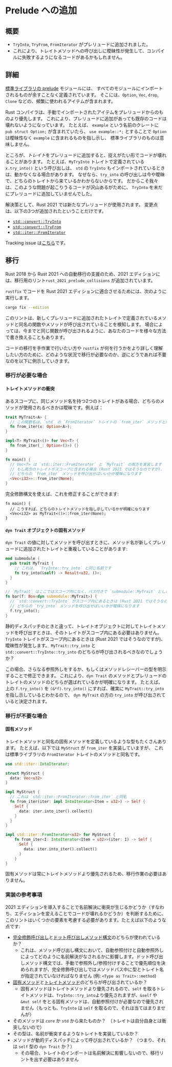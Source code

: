 <!--
# Additions to the prelude
-->

# Prelude への追加

<!--
## Summary
-->

## 概要

<!--
- The `TryInto`, `TryFrom` and `FromIterator` traits are now part of the prelude.
- This might make calls to trait methods ambiguous which could make some code fail to compile.
-->

- `TryInto`, `TryFrom`, `FromIterator` がプレリュードに追加されました。
- これにより、トレイトメソッドへの呼び出しに曖昧性が発生して、コンパイルに失敗するようになるコードがあるかもしれません。

<!--
## Details
-->

## 詳細

<!--
The [prelude of the standard library](https://doc.rust-lang.org/stable/std/prelude/index.html)
is the module containing everything that is automatically imported in every module.
It contains commonly used items such as `Option`, `Vec`, `drop`, and `Clone`.
-->

[標準ライブラリの prelude](https://doc.rust-lang.org/stable/std/prelude/index.html) モジュールには、
すべてのモジュールにインポートされるものが余すことなく定義されています。
そこには、`Option`, `Vec`, `drop`, `Clone` などの、頻繁に使われるアイテムが含まれます。

<!--
The Rust compiler prioritizes any manually imported items over those
from the prelude, to make sure additions to the prelude will not break any existing code.
For example, if you have a crate or module called `example` containing a `pub struct Option;`,
then `use example::*;` will make `Option` unambiguously refer to the one from `example`;
not the one from the standard library.
-->

Rust コンパイラは、手動で<!-- TODO: 明示的に、のほうがいいか？-->インポートされたアイテムをプレリュードからのものより優先します。
これにより、プレリュードに追加があっても既存のコードは壊れないようになっています。
たとえば、 `example` という名前のクレートに `pub struct Option;` が含まれていたら、
`use example::*;` とすることで `Option` は曖昧性なく `example` に含まれるものを指し示し、
標準ライブラリのものは意味しません。

<!--
However, adding a _trait_ to the prelude can break existing code in a subtle way.
For example, a call to `x.try_into()` which comes from a `MyTryInto` trait might fail 
to compile if `std`'s `TryInto` is also imported, because the call to `try_into` is now 
ambiguous and could come from either trait. This is the reason we haven't added `TryInto` 
to the prelude yet, since there is a lot of code that would break this way.
-->

ところが、_トレイト_<!-- -->をプレリュードに追加すると、捉えがたい形でコードが壊れることがあります。
たとえば、`MyTryInto` トレイトで定義されている `x.try_into()` という呼び出しは、
`std` の `TryInto` もインポートされているときは、動かなくなる場合があります。
なぜなら、`try_into` の呼び出しは今や曖昧で、どちらのトレイトから来ているかわからないからです。
だからこそ我々は、このような問題が起こりうるコードが沢山あるがために、
`TryInto` を未だにプレリュードに追加していませんでした。 <!--
代案: だからこそ我々は、 `TryInto` を未だにプレリュードに追加していませんでした。
追加してしまうと、多くのコードでそのような問題が起こりうるからです。 -->

<!--
As a solution, Rust 2021 will use a new prelude.
It's identical to the current one, except for three new additions:
-->

解決策として、Rust 2021 では新たなプレリュードが使用されます。
変更点は、以下の3つが追加されたということだけです。

- [`std::convert::TryInto`](https://doc.rust-lang.org/stable/std/convert/trait.TryInto.html)
- [`std::convert::TryFrom`](https://doc.rust-lang.org/stable/std/convert/trait.TryFrom.html)
- [`std::iter::FromIterator`](https://doc.rust-lang.org/stable/std/iter/trait.FromIterator.html)

<!--
The tracking issue [can be found here](https://github.com/rust-lang/rust/issues/85684).
-->

Tracking issue は[こちら](https://github.com/rust-lang/rust/issues/85684)です。

<!--
## Migration 
-->

## 移行

<!--
As a part of the 2021 edition a migration lint, `rust_2021_prelude_collisions`, has been added in order to aid in automatic migration of Rust 2018 codebases to Rust 2021.
-->

Rust 2018 から Rust 2021 への自動移行の支援のため、2021 エディションには、移行用のリント`rust_2021_prelude_collisions` が追加されています。

<!--
In order to have `rustfix` migrate your code to be Rust 2021 Edition compatible, run:
-->

`rustfix` でコードを Rust 2021 エディションに適合させるためには、次のように実行します。

```sh
cargo fix --edition
```

<!--
The lint detects cases where functions or methods are called that have the same name as the methods defined in one of the new prelude traits. In some cases, it may rewrite your calls in various ways to ensure that you continue to call the same function you did before.
-->

このリントは、新しくプレリュードに追加されたトレイトで定義されているメソッドと同名の関数やメソッドが呼び出されていることを検知します。
場合によっては、今までと同じ関数が呼び出されるように、あなたのコードを様々な方法で書き換えることもあります。

<!--
If you'd like to migrate your code manually or better understand what `rustfix` is doing, below we've outlined the situations where a migration is needed along with a counter example of when it's not needed.
-->

コードの移行を手作業で行いたい方や `rustfix` が何を行うかをより詳しく理解したい方のために、どのような状況で移行が必要なのか、逆にどうであれば不要なのを以下に例示していきます。

<!--
### Migration needed
-->

### 移行が必要な場合

<!--
#### Conflicting trait methods
-->

#### トレイトメソッドの衝突

<!--
When two traits that are in scope have the same method name, it is ambiguous which trait method should be used. For example:
-->

あるスコープに、同じメソッド名を持つ2つのトレイトがある場合、どちらのメソッドが使用されるべきかは曖昧です。例えば：


<!--
```rust
trait MyTrait<A> {
  // This name is the same as the `from_iter` method on the `FromIterator` trait from `std`.  
  fn from_iter(x: Option<A>);
}

impl<T> MyTrait<()> for Vec<T> {
  fn from_iter(_: Option<()>) {}
}

fn main() {
  // Vec<T> implements both `std::iter::FromIterator` and `MyTrait` 
  // If both traits are in scope (as would be the case in Rust 2021),
  // then it becomes ambiguous which `from_iter` method to call
  <Vec<i32>>::from_iter(None);
}
```
-->

```rust
trait MyTrait<A> {
  // この関数名は、`std` の `FromIterator` トレイトの `from_iter` メソッドと同名です。
  fn from_iter(x: Option<A>);
}

impl<T> MyTrait<()> for Vec<T> {
  fn from_iter(_: Option<()>) {}
}

fn main() {
  // Vec<T> は `std::iter::FromIterator` と `MyTrait` の両方を実装します
  // もし両方のトレイトがスコープに含まれる場合 (Rust 2021 ではそうなのですが)、
  // どちらの `from_iter` メソッドを呼び出せばいいかが曖昧になります
  <Vec<i32>>::from_iter(None);
}
```

<!--
We can fix this by using fully qualified syntax:
-->

完全修飾構文を使えば、これを修正することができます:

<!--
```rust,ignore
fn main() {
  // Now it is clear which trait method we're referring to
  <Vec<i32> as MyTrait<()>::from_iter(None);
}
```
-->

```rust,ignore
fn main() {
  // こうすれば、どちらのトレイトメソッドを指し示しているかが明確になります
  <Vec<i32> as MyTrait<()>::from_iter(None);
}
```

<!--
#### Inherent methods on `dyn Trait` objects
-->

#### `dyn Trait` オブジェクトの固有メソッド

<!--
Some users invoke methods on a `dyn Trait` value where the method name overlaps with a new prelude trait:
-->

`dyn Trait` の値に対してメソッドを呼び出すときに、メソッド名が新しくプレリュードに追加されたトレイトと重複していることがあります:

<!--
```rust
mod submodule {
  pub trait MyTrait {
    // This has the same name as `TryInto::try_into`
    fn try_into(&self) -> Result<u32, ()>;
  }
}

// `MyTrait` isn't in scope here and can only be referred to through the path `submodule::MyTrait`
fn bar(f: Box<dyn submodule::MyTrait>) {
  // If `std::convert::TryInto` is in scope (as would be the case in Rust 2021),
  // then it becomes ambiguous which `try_into` method to call
  f.try_into();
}
```
-->

```rust
mod submodule {
  pub trait MyTrait {
    // これは、 `TryInto::try_into` と同じ名前です
    fn try_into(&self) -> Result<u32, ()>;
  }
}

// `MyTrait` はここではスコープ内になく、パス付きで `submodule::MyTrait` としか利用できません
fn bar(f: Box<dyn submodule::MyTrait>) {
  // `std::convert::TryInto` がスコープ内にあるときは (Rust 2021 ではそうなのですが)、
  // どちらの `try_into` メソッドを呼び出せばいいかが曖昧になります
  f.try_into();
}
```

<!--
Unlike with static dispatch methods, calling a trait method on a trait object does not require that the trait be in scope. The code above works 
as long as there is no trait in scope with a conflicting method name. When the `TryInto` trait is in scope (which is the case in Rust 2021),
this causes an ambiguity. Should the call be to `MyTrait::try_into` or `std::convert::TryInto::try_into`?
-->

静的ディスパッチのときと違って、トレイトオブジェクトに対してトレイトメソッドを呼び出すときは、そのトレイトがスコープ内にある必要はありません。
`TryInto` トレイトがスコープ内にあるときは (Rust 2021 ではそうなのですが)、曖昧性が発生します。
`MyTrait::try_into` と `std::convert::TryInto::try_into` のどちらが呼び出されるべきなのでしょうか？

<!--
In these cases, we can fix this by adding an additional dereferences or otherwise clarify the type of the method receiver. This ensures that 
the `dyn Trait` method is chosen, versus the methods from the prelude trait. For example, turning `f.try_into()` above into `(&*f).try_into()` 
ensures that we're calling `try_into` on the `dyn MyTrait` which can only refer to the `MyTrait::try_into` method.
-->

この場合、さらなる参照外しをするか、もしくはメソッドレシーバーの型を明示することで修正できます。
これにより、`dyn Trait` のメソッドとプレリュードのトレイトのメソッドのどちらが選ばれているかが明確になります。
たとえば、上の `f.try_into()` を `(&*f).try_into()` にすれば、<!-- 意訳。ここの部分の意味がわかりません-->確実に `MyTrait::try_into` を指し示しているとわかるので<!--ここまで-->、
`dyn MyTrait` の方の `try_into` が呼び出されていると決定されます。

<!--
### No migration needed
-->

### 移行が不要な場合

<!--
####  Inherent methods
-->

####  固有メソッド

<!--
Many types define their own inherent methods with the same name as a trait method. For instance, below the struct `MyStruct` implements `from_iter` which shares the same name with the method from the trait `FromIterator` found in the standard library:
-->

トレイトメソッドと同名の固有メソッドを定義しているような型もたくさんあります。
たとえば、以下では `MyStruct` が `from_iter` を実装していますが、
これは標準ライブラリの `FromIterator` トレイトのメソッドと同名です。

<!--
```rust
use std::iter::IntoIterator;

struct MyStruct {
  data: Vec<u32>
}

impl MyStruct {
  // This has the same name as `std::iter::FromIterator::from_iter`
  fn from_iter(iter: impl IntoIterator<Item = u32>) -> Self {
    Self {
      data: iter.into_iter().collect()
    }
  }
}

impl std::iter::FromIterator<u32> for MyStruct {
    fn from_iter<I: IntoIterator<Item = u32>>(iter: I) -> Self {
      Self {
        data: iter.into_iter().collect()
      }
    }
}
```
-->

```rust
use std::iter::IntoIterator;

struct MyStruct {
  data: Vec<u32>
}

impl MyStruct {
  // これは `std::iter::FromIterator::from_iter` と同名
  fn from_iter(iter: impl IntoIterator<Item = u32>) -> Self {
    Self {
      data: iter.into_iter().collect()
    }
  }
}

impl std::iter::FromIterator<u32> for MyStruct {
    fn from_iter<I: IntoIterator<Item = u32>>(iter: I) -> Self {
      Self {
        data: iter.into_iter().collect()
      }
    }
}
```

<!--
Inherent methods always take precedent over trait methods so there's no need for any migration.
-->

固有メソッドは常にトレイトメソッドより優先されるため、移行作業の必要はありません。

<!--
### Implementation Reference
-->

### 実装の参考事項

<!--
The lint needs to take a couple of factors into account when determining whether or not introducing 2021 Edition to a codebase will cause a name resolution collision (thus breaking the code after changing edition). These factors include:
-->

2021 エディションを導入することで名前解決に衝突が生じるかどうか（すなわち、エディションを変えることでコードが壊れるかどうか）を判断するために、このリントはいくつかの要素を考慮する必要があります。たとえば以下のような点です:

<!--
- Is the call a [fully-qualified call] or does it use [dot-call method syntax]?
  - This will affect how the name is resolved due to auto-reference and auto-dereferencing on method call syntax. Manually dereferencing/referencing will allow specifying priority in the case of dot-call method syntax, while fully-qualified call requires specification of the type and the trait name in the method path (e.g. `<Type as Trait>::method`)
- Is this an [inherent method] or [a trait method]?
  - Inherent methods that take `self` will take priority over `TryInto::try_into` as inherent methods take priority over trait methods, but inherent methods that take `&self` or `&mut self` won't take priority due to requiring a auto-reference (while `TryInto::try_into` does not, as it takes `self`)
- Is the origin of this method from `core`/`std`? (As the traits can't have a collision with themselves)
- Does the given type implement the trait it could have a collision against?
- Is the method being called via dynamic dispatch? (i.e. is the `self` type `dyn Trait`)
  - If so, trait imports don't affect resolution, and no migration lint needs to occur
-->

- [完全修飾呼び出し]と[ドット呼び出しメソッド構文]のどちらが使われているか？
  - これは、メソッド呼び出し構文において、自動参照付けと自動参照外しによってどのように名前解決がなされるかに影響します<!--TODO: due to がどこに係るのかわかりません -->。ドット呼び出しメソッド構文では、手動で参照外し/参照付けすることで優先順位を決められますが、完全修飾呼び出しではメソッドパス中に型とトレイト名が指定されていなければなりません (例: `<Type as Trait>::method`)
- [固有メソッド]と[トレイトメソッド]のどちらが呼び出されているか？
  - 固有メソッドはトレイトメソッドより優先されるので、`self` を取るトレイトメソッドは、`TryInto::try_into`より優先されますが、`&self` や `&mut self` をとる固有メソッドは、自動参照付けが必要なので優先されません（もっとも、`TryInto` は `self` を取るので、それは当てはまりませんが）
- そのメソッドは `core` か `std` から来たものか？　（トレイトは自分自身とは衝突しないので）
- その型は、名前が衝突するようなトレイトを実装しているか？
- メソッドが動的ディスパッチによって呼び出されているか？  （つまり、それは `self` 型の `dyn Trait` か？）
  - その場合、トレイトのインポートは名前解決に影響しないので、移行リントを出す必要はありません

<!--
[fully-qualified call]: https://doc.rust-lang.org/reference/expressions/call-expr.html#disambiguating-function-calls
[dot-call method syntax]: https://doc.rust-lang.org/reference/expressions/method-call-expr.html
[inherent method]: https://doc.rust-lang.org/reference/items/implementations.html#inherent-implementations
[a trait method]: https://doc.rust-lang.org/reference/items/implementations.html#trait-implementations
-->

[完全修飾呼び出し]: https://doc.rust-lang.org/reference/expressions/call-expr.html#disambiguating-function-calls
[ドット呼び出しメソッド構文]: https://doc.rust-lang.org/reference/expressions/method-call-expr.html
[固有メソッド]: https://doc.rust-lang.org/reference/items/implementations.html#inherent-implementations
[トレイトメソッド]: https://doc.rust-lang.org/reference/items/implementations.html#trait-implementations
